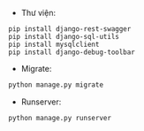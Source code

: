 - Thư viện:
 ```pip install django==3.*
 pip install django-rest-swagger
 pip install django-sql-utils
 pip install mysqlclient
 pip install django-debug-toolbar
 ```
 
 - Migrate:
 
 ```python manage.py makemigrations
 python manage.py migrate
 ```
 
 - Runserver:
 ```
 python manage.py runserver
 
 ```
 
